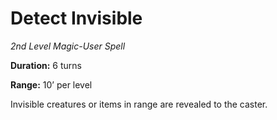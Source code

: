 # Detect Invisible

*2nd Level Magic-User Spell*

**Duration:** 6 turns

**Range:** 10’ per level

Invisible creatures or items in range are revealed to the caster.